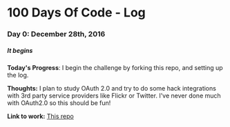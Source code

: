 # 100 Days Of Code - Log

### Day 0: December 28th, 2016
##### It begins

**Today's Progress**: I begin the challenge by forking this repo,  and setting up the log. 

**Thoughts:** I plan to study OAuth 2.0 and try to do some hack integrations with 3rd party service providers like Flickr or Twitter. I've never done much with OAuth2.0 so this should be fun!

**Link to work:** [This repo](https://github.com/cliff76/100-days-of-code)

